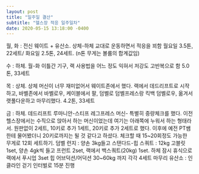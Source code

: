 ```yaml
---
layout: post
title: "일주일 결산"
subtitle: "헬스장 적응 일주일차"
date: 2020-05-15 13:18:00 -0400
---
```



월, 화 : 전신 웨이트 + 유산소. 상체-하체 교대로 운동하면서 적응을 꾀함
월요일 3.5톤, 22세트/ 화요일 2.5톤, 24세트.
(n톤 무게는 볼륨의 합계값임)

수 : 하체. 월-화 이틀간 기구, 랙 사용법을 어느 정도 익혀서 저강도 고반복으로 함
5.0톤, 33세트


목 : 상체. 상체 머신이 너무 재미없어서 웨이트존에서 했다. 랙에서 데드리프트로 시작하고, 
바벨존에서 바벨로우, 케이블에서 팔, 덤벨로 덤벨프레스랑 킥백 덤벨로우, 옮겨서 랫풀다운하고 마무리했다.
4.2톤, 33세트

금 : 하체. 
데드리프트 루마니안-스티프
레그프레스 머신- 특별히 중량체크를 했다. 이전 헬스장에서는 수직으로 앉아서 하는 머신이었는데 여기는 아래쪽에 누워서 하는 형태라서. 원판없이 2세트, 10키로 추가 1세트, 20키로 추가 2세트로 했다. 이후에 예전 PT쌤한테 물어봤더니 20키로까지는 될 것 같다고 하셨다. 체크할 때 15~20회정도 가능한 무게로 12회 세트하기.
덤벨 런지 : 양손 3kg들고 스탠다드-힙
스쿼트 : 12kg 고블릿 1set, 양손 4gk씩 들고 프런트 2set, 랙에서 백스쿼트(20kg) 1set.
하체 잠시 휴식으로 랙에서 푸시업 3set
힙 어브덕션/어덕션 30~60kg 까지 각각 4세트
마무리 유산소 : 인클라인 걷기 인터벌로 15분 진행

